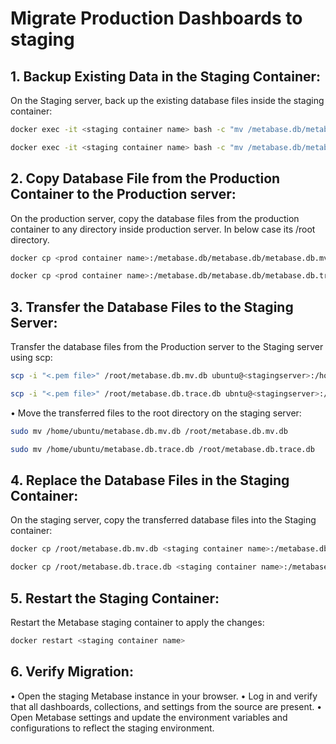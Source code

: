 # Migrate Production Dashboards to staging

## 1. Backup Existing Data in the Staging Container:
On the Staging server, back up the existing database files inside the staging container:
```bash
docker exec -it <staging container name> bash -c "mv /metabase.db/metabase.db.mv.db /metabase.db/metabase.db.mv.db.bak"
```
```bash
docker exec -it <staging container name> bash -c "mv /metabase.db/metabase.db.trace.db /metabase.db/metabase.db.trace.db.bak"
```
## 2. Copy Database File from the Production Container to the Production server:
On the production server, copy the database files from the production container to any directory inside production server.
In below case its /root directory.
```bash
docker cp <prod container name>:/metabase.db/metabase.db/metabase.db.mv.db /root/metabase.db.mv.db
```
```bash
docker cp <prod container name>:/metabase.db/metabase.db/metabase.db.trace.db /root/metabase.db.trace.db
```
## 3. Transfer the Database Files to the Staging Server:
Transfer the database files from the Production server to the Staging server using scp:
```bash
scp -i "<.pem file>" /root/metabase.db.mv.db ubuntu@<stagingserver>:/home/ubuntu/metabase.db.mv.db
```
```bash
scp -i "<.pem file>" /root/metabase.db.trace.db ubntu@<stagingserver>:/home/ubuntu/metabase.db.trace.db
```
•	Move the transferred files to the root directory on the staging server:

```bash
sudo mv /home/ubuntu/metabase.db.mv.db /root/metabase.db.mv.db
```
```bash
sudo mv /home/ubuntu/metabase.db.trace.db /root/metabase.db.trace.db
```
## 4. Replace the Database Files in the Staging Container:
On the staging server, copy the transferred database files into the Staging container:
```bash
docker cp /root/metabase.db.mv.db <staging container name>:/metabase.db/metabase.db/metabase.db.mv.db
```

```bash
docker cp /root/metabase.db.trace.db <staging container name>:/metabase.db/metabase.db/metabase.db.trace.db
```

## 5. Restart the Staging Container:
Restart the Metabase staging container to apply the changes:
```bash
docker restart <staging container name>
```

## 6. Verify Migration:
•	Open the staging Metabase instance in your browser.
•	Log in and verify that all dashboards, collections, and settings from the source are present.
•	Open Metabase settings and update the environment variables and configurations to reflect the staging environment.
